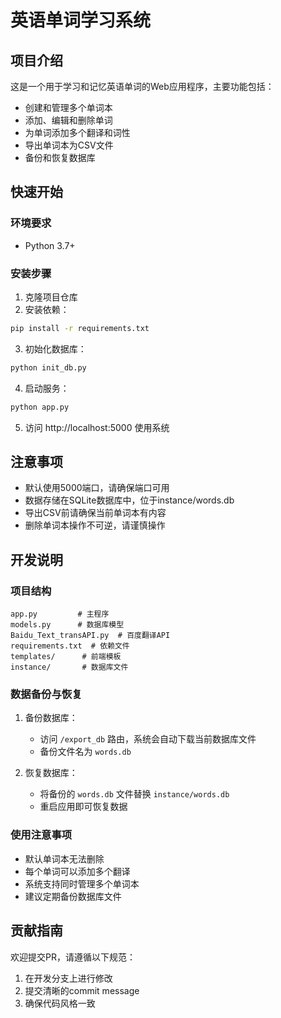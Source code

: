 # 英语单词学习系统

## 项目介绍

这是一个用于学习和记忆英语单词的Web应用程序，主要功能包括：

- 创建和管理多个单词本
- 添加、编辑和删除单词
- 为单词添加多个翻译和词性
- 导出单词本为CSV文件
- 备份和恢复数据库

## 快速开始

### 环境要求
- Python 3.7+

### 安装步骤
1. 克隆项目仓库
2. 安装依赖：
```bash
pip install -r requirements.txt
```
3. 初始化数据库：
```bash
python init_db.py
```
4. 启动服务：
```bash
python app.py
```
5. 访问 http://localhost:5000 使用系统

## 注意事项

- 默认使用5000端口，请确保端口可用
- 数据存储在SQLite数据库中，位于instance/words.db
- 导出CSV前请确保当前单词本有内容
- 删除单词本操作不可逆，请谨慎操作

## 开发说明

### 项目结构
```
app.py         # 主程序
models.py      # 数据库模型
Baidu_Text_transAPI.py  # 百度翻译API
requirements.txt  # 依赖文件
templates/      # 前端模板
instance/       # 数据库文件
```

### 数据备份与恢复

1. 备份数据库：
   - 访问 `/export_db` 路由，系统会自动下载当前数据库文件
   - 备份文件名为 `words.db`

2. 恢复数据库：
   - 将备份的 `words.db` 文件替换 `instance/words.db`
   - 重启应用即可恢复数据

### 使用注意事项

- 默认单词本无法删除
- 每个单词可以添加多个翻译
- 系统支持同时管理多个单词本
- 建议定期备份数据库文件

## 贡献指南

欢迎提交PR，请遵循以下规范：
1. 在开发分支上进行修改
2. 提交清晰的commit message
3. 确保代码风格一致